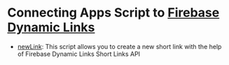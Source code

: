 # Connecting Apps Script to [Firebase Dynamic Links](https://firebase.google.com/docs/reference/dynamic-links/link-shortener)

- [newLink](Dynamic%20Links/newLink/): This script allows you to create a new short link with the help of Firebase Dynamic Links Short Links API
